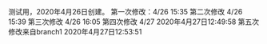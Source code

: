 
测试用，2020年4月26日创建。
第一次修改：4/26 15:35
第二次修改 4/26 15:39
第三次修改 4/26 16:05
第四次修改 4/27 2020年4月27日12:49:58
第五次修改来自branch1 2020年4月27日12:53:51

